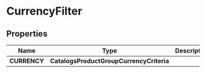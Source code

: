

# CurrencyFilter


## Properties

Name | Type | Description | Notes
------------ | ------------- | ------------- | -------------
**CURRENCY** | **CatalogsProductGroupCurrencyCriteria** |  | 



